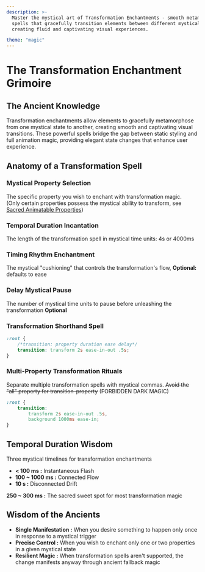```yaml
---
description: >-
  Master the mystical art of Transformation Enchantments - smooth metamorphosis
  spells that gracefully transition elements between different mystical states,
  creating fluid and captivating visual experiences.

theme: "magic"
---
```


# The Transformation Enchantment Grimoire

## The Ancient Knowledge

Transformation enchantments allow elements to gracefully metamorphose from one mystical state to another, creating smooth and captivating visual transitions. These powerful spells bridge the gap between static styling and full animation magic, providing elegant state changes that enhance user experience.

## Anatomy of a Transformation Spell

### Mystical Property Selection

The specific property you wish to enchant with transformation magic.\
(Only certain properties possess the mystical ability to transform, see [Sacred Animatable Properties](https://www.w3.org/TR/css-transitions-1/#animatable-properties-))

### Temporal Duration Incantation

The length of the transformation spell in mystical time units: 4s or 4000ms

### Timing Rhythm Enchantment

The mystical "cushioning" that controls the transformation's flow, **Optional:** defaults to ease

### Delay Mystical Pause

The number of mystical time units to pause before unleashing the transformation **Optional**

### **Transformation Shorthand Spell**

```css
:root {
    /*transition: property duration ease delay*/
    transition: transform 2s ease-in-out .5s;
}
```

### Multi-Property Transformation Rituals

Separate multiple transformation spells with mystical commas. ~~Avoid the "all" property for transition-property~~ (FORBIDDEN DARK MAGIC)

```css
:root {
    transition:
        transform 2s ease-in-out .5s,
        background 1000ms ease-in;
}
```

## Temporal Duration Wisdom

Three mystical timelines for transformation enchantments

* **< 100 ms :** Instantaneous Flash
* **100 \~ 1000 ms :** Connected Flow
* **10 s :** Disconnected Drift

**250 \~ 300 ms :** The sacred sweet spot for most transformation magic

## Wisdom of the Ancients

* **Single Manifestation :** When you desire something to happen only once in response to a mystical trigger
* **Precise Control :** When you wish to enchant only one or two properties in a given mystical state
* **Resilient Magic :** When transformation spells aren't supported, the change manifests anyway through ancient fallback magic
